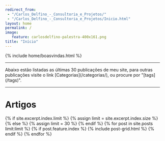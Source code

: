 ```yaml
---
redirect_from: 
 - "/Carlos_Delfino_-_Consultoria_e_Projetos/"
 - "/Carlos_Delfino_-_Consultoria_e_Projetos/Inicio.html"
layout: home
permalink: /
image:
   feature: carlosdelfino-palestra-400x161.png
title: "Início"
---
```

<section>
{% include home/boasvindas.html %}

<hr />
</section>
Abaixo estão listadas as últimas 30 publicações de meu site, para 
 outras publicações visite o link [Categorias](/categorias/), ou 
procure por "[tags](/tags)".  

<hr />

# Artigos 
<div class="tiles">
{% if site.excerpt.index.limit %}
    {% assign limit = site.excerpt.index.size %}
{% else %}
    {% assign limit = 30 %}
{% endif %}
{% for post in site.posts limit:limit %}
   {% if post.feature.index %}   
      {% include post-grid.html %}	
   {% endif %}
{% endfor %}
</div>
<!-- /.tiles -->
